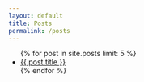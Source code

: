 ```yaml
---
layout: default
title: Posts
permalink: /posts
---
```


<ul>
    {% for post in site.posts limit: 5 %}
    <li>
        <a href="{{ post.url | relative_url }}">{{ post.title }}</a>
    </li>
    {% endfor %}
</ul>